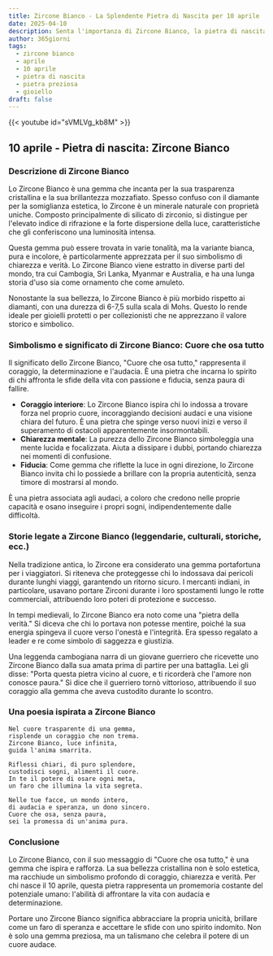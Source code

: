 ```yaml
---
title: Zircone Bianco - La Splendente Pietra di Nascita per 10 aprile
date: 2025-04-10
description: Senta l'importanza di Zircone Bianco, la pietra di nascita di 10 aprile che simboleggia Cuore che osa tutto. Lasci che la sua bellezza e il suo significato illuminino la sua giornata.
author: 365giorni
tags:
  - zircone bianco
  - aprile
  - 10 aprile
  - pietra di nascita
  - pietra preziosa
  - gioiello
draft: false
---
```


{{< youtube id="sVMLVg_kb8M" >}}

## 10 aprile - Pietra di nascita: Zircone Bianco

### Descrizione di Zircone Bianco

Lo Zircone Bianco è una gemma che incanta per la sua trasparenza cristallina e la sua brillantezza mozzafiato. Spesso confuso con il diamante per la somiglianza estetica, lo Zircone è un minerale naturale con proprietà uniche. Composto principalmente di silicato di zirconio, si distingue per l'elevato indice di rifrazione e la forte dispersione della luce, caratteristiche che gli conferiscono una luminosità intensa.

Questa gemma può essere trovata in varie tonalità, ma la variante bianca, pura e incolore, è particolarmente apprezzata per il suo simbolismo di chiarezza e verità. Lo Zircone Bianco viene estratto in diverse parti del mondo, tra cui Cambogia, Sri Lanka, Myanmar e Australia, e ha una lunga storia d'uso sia come ornamento che come amuleto.

Nonostante la sua bellezza, lo Zircone Bianco è più morbido rispetto ai diamanti, con una durezza di 6-7,5 sulla scala di Mohs. Questo lo rende ideale per gioielli protetti o per collezionisti che ne apprezzano il valore storico e simbolico.

### Simbolismo e significato di Zircone Bianco: Cuore che osa tutto

Il significato dello Zircone Bianco, "Cuore che osa tutto," rappresenta il coraggio, la determinazione e l'audacia. È una pietra che incarna lo spirito di chi affronta le sfide della vita con passione e fiducia, senza paura di fallire.

- **Coraggio interiore**: Lo Zircone Bianco ispira chi lo indossa a trovare forza nel proprio cuore, incoraggiando decisioni audaci e una visione chiara del futuro. È una pietra che spinge verso nuovi inizi e verso il superamento di ostacoli apparentemente insormontabili.
- **Chiarezza mentale**: La purezza dello Zircone Bianco simboleggia una mente lucida e focalizzata. Aiuta a dissipare i dubbi, portando chiarezza nei momenti di confusione.
- **Fiducia**: Come gemma che riflette la luce in ogni direzione, lo Zircone Bianco invita chi lo possiede a brillare con la propria autenticità, senza timore di mostrarsi al mondo.

È una pietra associata agli audaci, a coloro che credono nelle proprie capacità e osano inseguire i propri sogni, indipendentemente dalle difficoltà.

### Storie legate a Zircone Bianco (leggendarie, culturali, storiche, ecc.)

Nella tradizione antica, lo Zircone era considerato una gemma portafortuna per i viaggiatori. Si riteneva che proteggesse chi lo indossava dai pericoli durante lunghi viaggi, garantendo un ritorno sicuro. I mercanti indiani, in particolare, usavano portare Zirconi durante i loro spostamenti lungo le rotte commerciali, attribuendo loro poteri di protezione e successo.

In tempi medievali, lo Zircone Bianco era noto come una "pietra della verità." Si diceva che chi lo portava non potesse mentire, poiché la sua energia spingeva il cuore verso l'onestà e l'integrità. Era spesso regalato a leader e re come simbolo di saggezza e giustizia.

Una leggenda cambogiana narra di un giovane guerriero che ricevette uno Zircone Bianco dalla sua amata prima di partire per una battaglia. Lei gli disse: "Porta questa pietra vicino al cuore, e ti ricorderà che l'amore non conosce paura." Si dice che il guerriero tornò vittorioso, attribuendo il suo coraggio alla gemma che aveva custodito durante lo scontro.

### Una poesia ispirata a Zircone Bianco

```
Nel cuore trasparente di una gemma,  
risplende un coraggio che non trema.  
Zircone Bianco, luce infinita,  
guida l'anima smarrita.

Riflessi chiari, di puro splendore,  
custodisci sogni, alimenti il cuore.  
In te il potere di osare ogni meta,  
un faro che illumina la vita segreta.

Nelle tue facce, un mondo intero,  
di audacia e speranza, un dono sincero.  
Cuore che osa, senza paura,  
sei la promessa di un'anima pura.
```

### Conclusione

Lo Zircone Bianco, con il suo messaggio di "Cuore che osa tutto," è una gemma che ispira e rafforza. La sua bellezza cristallina non è solo estetica, ma racchiude un simbolismo profondo di coraggio, chiarezza e verità. Per chi nasce il 10 aprile, questa pietra rappresenta un promemoria costante del potenziale umano: l'abilità di affrontare la vita con audacia e determinazione.

Portare uno Zircone Bianco significa abbracciare la propria unicità, brillare come un faro di speranza e accettare le sfide con uno spirito indomito. Non è solo una gemma preziosa, ma un talismano che celebra il potere di un cuore audace.